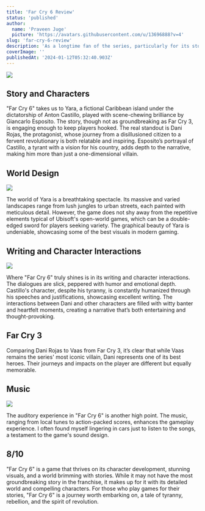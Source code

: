 ```yaml
---
title: 'Far Cry 6 Review'
status: 'published'
author:
  name: 'Praveen Juge'
  picture: 'https://avatars.githubusercontent.com/u/13696888?v=4'
slug: 'far-cry-6-review'
description: 'As a longtime fan of the series, particularly for its storytelling, I approached this game with high expectations. While it may not surpass the legendary status of Far Cry 3 in terms of its story, it certainly carves its own niche with compelling characters and a vivid, expansive world.'
coverImage: ''
publishedAt: '2024-01-12T05:32:40.903Z'
---
```


![](/images/tnmdga9-I5NT.jpeg)

## **Story and Characters**

"Far Cry 6" takes us to Yara, a fictional Caribbean island under the dictatorship of Anton Castillo, played with scene-chewing brilliance by Giancarlo Esposito. The story, though not as groundbreaking as Far Cry 3, is engaging enough to keep players hooked. The real standout is Dani Rojas, the protagonist, whose journey from a disillusioned citizen to a fervent revolutionary is both relatable and inspiring. Esposito’s portrayal of Castillo, a tyrant with a vision for his country, adds depth to the narrative, making him more than just a one-dimensional villain.

## **World Design**

**![](/images/gcvvzp8-MxNj.png)**

The world of Yara is a breathtaking spectacle. Its massive and varied landscapes range from lush jungles to urban streets, each painted with meticulous detail. However, the game does not shy away from the repetitive elements typical of Ubisoft's open-world games, which can be a double-edged sword for players seeking variety. The graphical beauty of Yara is undeniable, showcasing some of the best visuals in modern gaming.

## **Writing and Character Interactions**

![](/images/xsdkjnn-U3OT.jpeg)

Where "Far Cry 6" truly shines is in its writing and character interactions. The dialogues are slick, peppered with humor and emotional depth. Castillo's character, despite his tyranny, is constantly humanized through his speeches and justifications, showcasing excellent writing. The interactions between Dani and other characters are filled with witty banter and heartfelt moments, creating a narrative that’s both entertaining and thought-provoking.

## **Far Cry 3**

Comparing Dani Rojas to Vaas from Far Cry 3, it’s clear that while Vaas remains the series' most iconic villain, Dani represents one of its best heroes. Their journeys and impacts on the player are different but equally memorable.

## **Music**

**![](/images/fck6494-QxOD.jpeg)**

The auditory experience in "Far Cry 6" is another high point. The music, ranging from local tunes to action-packed scores, enhances the gameplay experience. I often found myself lingering in cars just to listen to the songs, a testament to the game's sound design.

## **8/10**

"Far Cry 6" is a game that thrives on its character development, stunning visuals, and a world brimming with stories. While it may not have the most groundbreaking story in the franchise, it makes up for it with its detailed world and compelling characters. For those who play games for their stories, "Far Cry 6" is a journey worth embarking on, a tale of tyranny, rebellion, and the spirit of revolution.